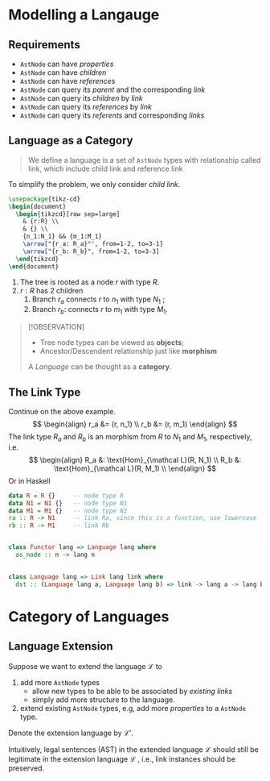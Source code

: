 # Modelling a Langauge

## Requirements

- `AstNode` can have _properties_
- `AstNode` can have _children_
- `AstNode` can have _references_
- `AstNode` can query its _parent_ and the corresponding _link_
- `AstNode` can query its _children_ by _link_
- `AstNode` can query its _references_ by _link_
- `AstNode` can query its _referents_ and corresponding _links_


## Language as a Category

> We define a language is a set of `AstNode` types with relationship called link, which include child link and reference link

To simplify the problem, we only consider _child link_.

```tikz 
\usepackage{tikz-cd}
\begin{document} 
  \begin{tikzcd}[row sep=large] 
    & {r:R} \\ 
    & {} \\ 
    {n_1:N_1} && {m_1:M_1} 
    \arrow["{r_a: R_a}"', from=1-2, to=3-1] 
    \arrow["{r_b: R_b}", from=1-2, to=3-3]
  \end{tikzcd} 
\end{document} 
```
1. The tree is rooted as a node $r$ with type $R$.
2. $r: R$ has 2 children 
    1. Branch $r_a$ connects $r$ to  $n_1$ with type $N_1$ ;
    2. Branch $r_b$: connects $r$ to $m_1$ with type $M_1$.

>[!OBSERVATION] 
> - Tree node types can be viewed as **objects**;
> - Ancestor/Descendent relationship just like **morphism**
> 
> A _Language_ can be thought as a **category**.


## The Link Type

Continue on the above example. 
$$
\begin{align}
  r_a &= (r, n_1) \\
  r_b &= (r, m_1)
\end{align}
$$
The link type $R_a$ and $R_b$ is an morphism from $R$ to $N_1$ and $M_1$, respectively, i.e.
$$
\begin{align}
  R_a &: \text{Hom}_{\mathcal L}(R, N_1) \\
  R_b &: \text{Hom}_{\mathcal L}(R, M_1) \\
\end{align}
$$
Or in Haskell

```haskell
data R = R {}     -- node type R
data N1 = N1 {}   -- node type N1
data M1 = M1 {}   -- node type N2
ra :: R -> N1     -- link Ra, since this is a function, use lowercase
rb :: R -> M1     -- link Rb 


class Functor lang => Language lang where
  as_node :: n -> lang n
  

class Language lang => Link lang link where
  dst :: (Language lang a, Language lang b) => link -> lang a -> lang b

```


# Category of Languages


## Language Extension

Suppose we want to extend the language $\mathcal L$ to 

1. add more `AstNode` types
    - allow new types to be able to be associated by _existing links_
    - simply add more structure to the language.
2. extend existing `AstNode` types, e.g, add more _properties_ to a `AstNode` type.

Denote the extension language by $\mathcal L'$.

Intuitively, legal sentences (AST) in the extended language $\mathcal L$ should still be legitimate in the extension language $\mathcal L$ , i.e., link instances should be preserved.

